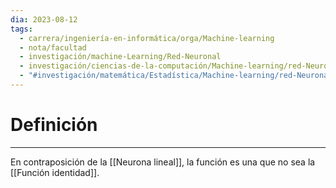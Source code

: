 ```yaml
---
dia: 2023-08-12
tags:
  - carrera/ingeniería-en-informática/orga/Machine-learning
  - nota/facultad
  - investigación/machine-Learning/Red-Neuronal
  - investigación/ciencias-de-la-computación/Machine-learning/red-Neuronal
  - "#investigación/matemática/Estadística/Machine-learning/red-Neuronal"
---
```

# Definición
---
En contraposición de la [[Neurona lineal]], la función es una que no sea la [[Función identidad]].